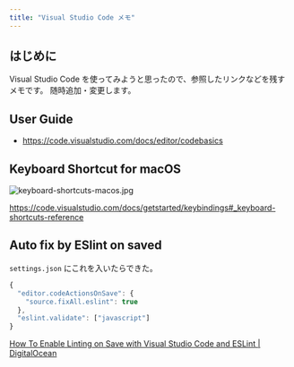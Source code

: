 ```yaml
---
title: "Visual Studio Code メモ"
---
```


## はじめに

Visual Studio Code を使ってみようと思ったので、参照したリンクなどを残すメモです。
随時追加・変更します。

## User Guide

- https://code.visualstudio.com/docs/editor/codebasics

## Keyboard Shortcut for macOS

![keyboard-shortcuts-macos.jpg](https://mryhryki.com/file/URAPVrzdVzyGHQEQaZf23tC1kNbmj8oyVjWCZ_cqTUurECg8.jpeg)

https://code.visualstudio.com/docs/getstarted/keybindings#_keyboard-shortcuts-reference


## Auto fix by ESlint on saved

`settings.json` にこれを入いたらできた。

```javascript
{
  "editor.codeActionsOnSave": {
    "source.fixAll.eslint": true
  },
  "eslint.validate": ["javascript"]
}
```

[How To Enable Linting on Save with Visual Studio Code and ESLint | DigitalOcean](https://www.digitalocean.com/community/tutorials/workflow-auto-eslinting)
